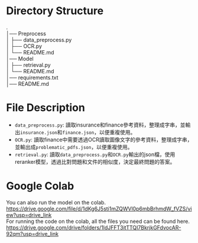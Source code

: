 # Directory Structure
.  
│── Preprocess  
│     ├── data_preprocess.py  
│     ├── OCR.py  
│     └── README.md  
│── Model  
│     ├── retrieval.py  
│     └── README.md  
│── requirements.txt  
│── README.md  

# File Description
* `data_preprocess.py`: 讀取insurance和finance參考資料，整理成字串，並輸出`insurance.json`和`finance.json`，以便重複使用。
* `OCR.py`: 讀取finance中需要透過OCR讀取圖像文字的參考資料，整理成字串，並輸出成`problematic_pdfs.json`，以便重複使用。
* `retrieval.py`: 讀取`data_preprocess.py`和`OCR.py`輸出的json檔，使用reranker模型，透過比對問題和文件的相似度，決定最終問題的答案。

# Google Colab
You can also run the model on the colab.  
https://drive.google.com/file/d/1dKg6J5sti1mZQWVl0p6mbBrhmdW_fVZS/view?usp=drive_link  
For running the code on the colab, all the files you need can be found here.  
https://drive.google.com/drive/folders/1ldJFFT3itTTQI7BkrjkGFdvocAR-92qm?usp=drive_link  
